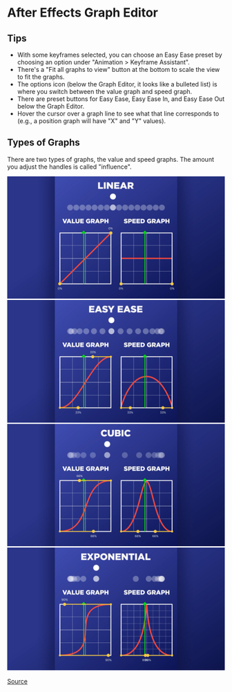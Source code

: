# After Effects Graph Editor

## Tips

- With some keyframes selected, you can choose an Easy Ease preset by choosing an option under "Animation > Keyframe Assistant".
- There's a "Fit all graphs to view" button at the bottom to scale the view to fit the graphs.
- The options icon (below the Graph Editor, it looks like a bulleted list) is where you switch between the value graph and speed graph.
- There are preset buttons for Easy Ease, Easy Ease In, and Easy Ease Out below the Graph Editor.
- Hover the cursor over a graph line to see what that line corresponds to (e.g., a position graph will have "X" and "Y" values).

## Types of Graphs

There are two types of graphs, the value and speed graphs. The amount you adjust the handles is called "influence". 

![Linear](assets/after-effects-graph-linear.png)
![Easy Ease](assets/after-effects-graph-easy-ease.png)
![Cubic](assets/after-effects-graph-cubic.png)
![Exponential](assets/after-effects-graph-exponential.png)

[Source](https://www.schoolofmotion.com/blog/graph-editor-after-effects/)